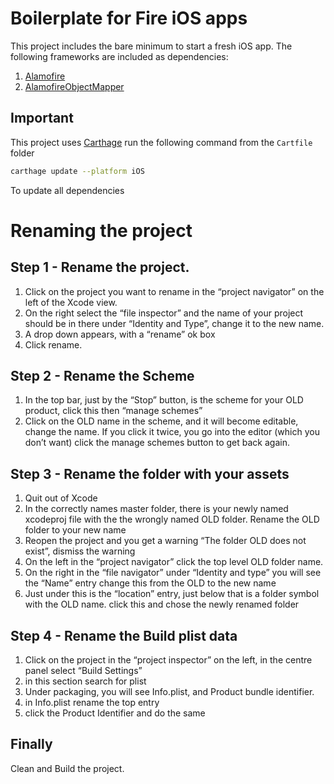 # Boilerplate for Fire iOS apps
This project includes the bare minimum to start a fresh iOS app.
The following frameworks are included as dependencies:
  1. [Alamofire](https://github.com/Alamofire/Alamofire)
  2. [AlamofireObjectMapper](https://github.com/tristanhimmelman/AlamofireObjectMapper)

## Important
This project uses [Carthage](https://github.com/Carthage/Carthage)
run the following command from the ``Cartfile`` folder
```bash
carthage update --platform iOS
```
To update all dependencies
 
# Renaming the project

## Step 1 - Rename the project.
   1. Click on the project you want to rename in the “project navigator” on the left of the Xcode view.
   2. On the right select the “file inspector” and the name of your project should be in there under “Identity and Type”, change it to the new name.
   3. A drop down appears, with a “rename” ok box
   4. Click rename.

## Step 2 - Rename the Scheme
  1. In the top bar, just by the “Stop” button, is the scheme for your OLD product, click this then “manage schemes”
  2. Click on the OLD name in the scheme, and it will become editable, change the name. If you click it twice, you go into the editor (which you don’t want) click the manage schemes button to get back again.
  
## Step 3 - Rename the folder with your assets
  1. Quit out of Xcode
  2. In the correctly names master folder, there is your newly named xcodeproj file with the the wrongly named OLD folder. Rename the OLD folder to your new name
  3. Reopen the project and you get a warning “The folder OLD does not exist”, dismiss the warning
  4. On the left in the “project navigator” click the top level OLD folder name.
  5. On the right in the “file navigator” under “Identity and type” you will see the “Name” entry change this from the OLD to the new name
  6. Just under this is the “location” entry, just below that is a folder symbol with the OLD name. click this and chose the newly renamed folder

## Step 4 - Rename the Build plist data
  1. Click on the project in the “project inspector” on the left, in the centre panel select “Build Settings”
  2. in this section search for plist
  3. Under packaging, you will see Info.plist, and Product bundle identifier.
  4. in Info.plist rename the top entry
  5. click the Product Identifier and do the same
  
## Finally
Clean and Build the project.
